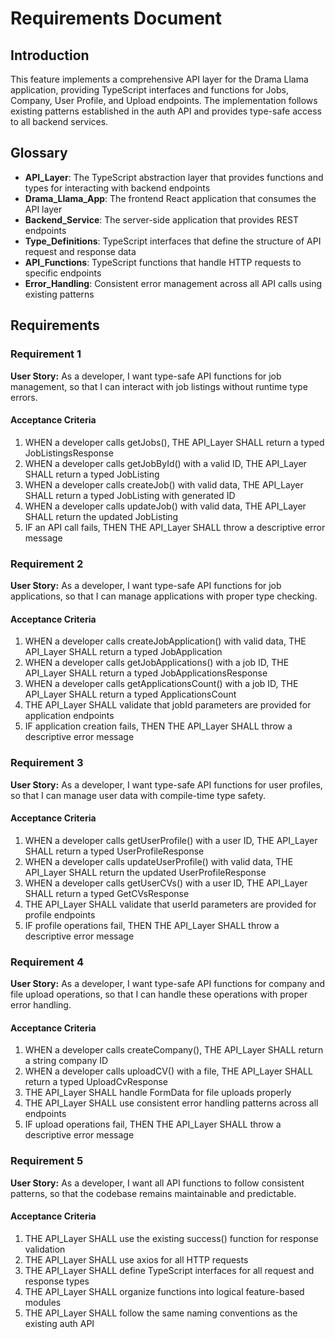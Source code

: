 # Requirements Document

## Introduction

This feature implements a comprehensive API layer for the Drama Llama application, providing TypeScript interfaces and functions for Jobs, Company, User Profile, and Upload endpoints. The implementation follows existing patterns established in the auth API and provides type-safe access to all backend services.

## Glossary

- **API_Layer**: The TypeScript abstraction layer that provides functions and types for interacting with backend endpoints
- **Drama_Llama_App**: The frontend React application that consumes the API layer
- **Backend_Service**: The server-side application that provides REST endpoints
- **Type_Definitions**: TypeScript interfaces that define the structure of API request and response data
- **API_Functions**: TypeScript functions that handle HTTP requests to specific endpoints
- **Error_Handling**: Consistent error management across all API calls using existing patterns

## Requirements

### Requirement 1

**User Story:** As a developer, I want type-safe API functions for job management, so that I can interact with job listings without runtime type errors.

#### Acceptance Criteria

1. WHEN a developer calls getJobs(), THE API_Layer SHALL return a typed JobListingsResponse
2. WHEN a developer calls getJobById() with a valid ID, THE API_Layer SHALL return a typed JobListing
3. WHEN a developer calls createJob() with valid data, THE API_Layer SHALL return a typed JobListing with generated ID
4. WHEN a developer calls updateJob() with valid data, THE API_Layer SHALL return the updated JobListing
5. IF an API call fails, THEN THE API_Layer SHALL throw a descriptive error message

### Requirement 2

**User Story:** As a developer, I want type-safe API functions for job applications, so that I can manage applications with proper type checking.

#### Acceptance Criteria

1. WHEN a developer calls createJobApplication() with valid data, THE API_Layer SHALL return a typed JobApplication
2. WHEN a developer calls getJobApplications() with a job ID, THE API_Layer SHALL return a typed JobApplicationsResponse
3. WHEN a developer calls getApplicationsCount() with a job ID, THE API_Layer SHALL return a typed ApplicationsCount
4. THE API_Layer SHALL validate that jobId parameters are provided for application endpoints
5. IF application creation fails, THEN THE API_Layer SHALL throw a descriptive error message

### Requirement 3

**User Story:** As a developer, I want type-safe API functions for user profiles, so that I can manage user data with compile-time type safety.

#### Acceptance Criteria

1. WHEN a developer calls getUserProfile() with a user ID, THE API_Layer SHALL return a typed UserProfileResponse
2. WHEN a developer calls updateUserProfile() with valid data, THE API_Layer SHALL return the updated UserProfileResponse
3. WHEN a developer calls getUserCVs() with a user ID, THE API_Layer SHALL return a typed GetCVsResponse
4. THE API_Layer SHALL validate that userId parameters are provided for profile endpoints
5. IF profile operations fail, THEN THE API_Layer SHALL throw a descriptive error message

### Requirement 4

**User Story:** As a developer, I want type-safe API functions for company and file upload operations, so that I can handle these operations with proper error handling.

#### Acceptance Criteria

1. WHEN a developer calls createCompany(), THE API_Layer SHALL return a string company ID
2. WHEN a developer calls uploadCV() with a file, THE API_Layer SHALL return a typed UploadCvResponse
3. THE API_Layer SHALL handle FormData for file uploads properly
4. THE API_Layer SHALL use consistent error handling patterns across all endpoints
5. IF upload operations fail, THEN THE API_Layer SHALL throw a descriptive error message

### Requirement 5

**User Story:** As a developer, I want all API functions to follow consistent patterns, so that the codebase remains maintainable and predictable.

#### Acceptance Criteria

1. THE API_Layer SHALL use the existing success() function for response validation
2. THE API_Layer SHALL use axios for all HTTP requests
3. THE API_Layer SHALL define TypeScript interfaces for all request and response types
4. THE API_Layer SHALL organize functions into logical feature-based modules
5. THE API_Layer SHALL follow the same naming conventions as the existing auth API